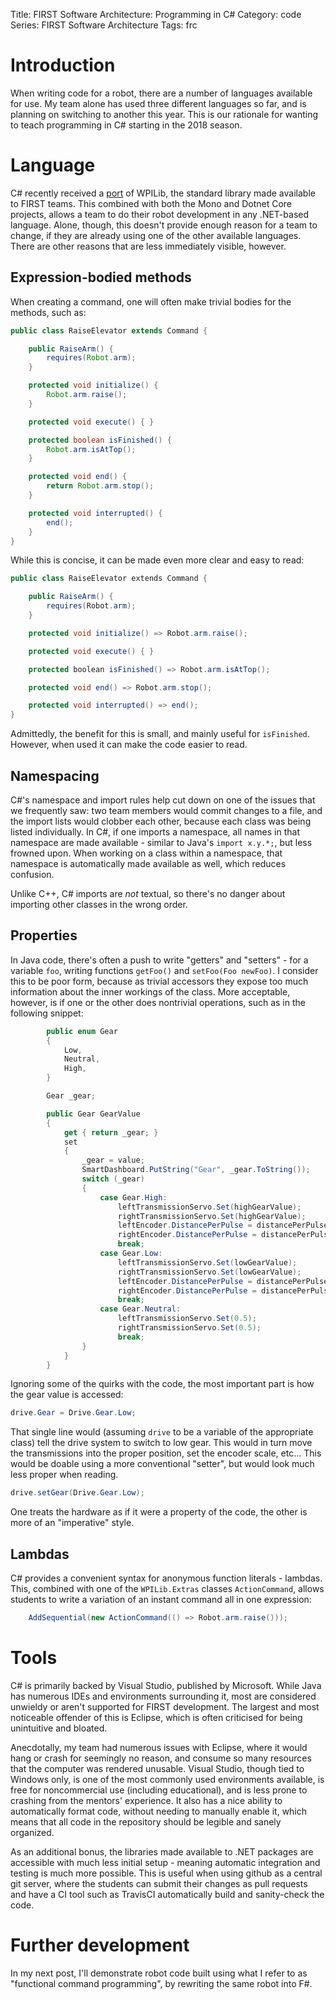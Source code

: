 Title: FIRST Software Architecture: Programming in C#
Category: code
Series: FIRST Software Architecture
Tags: frc

# Introduction

When writing code for a robot, there are a number of languages available for use.
My team alone has used three different languages so far, and is planning on switching to another this year.
This is our rationale for wanting to teach programming in C# starting in the 2018 season.

# Language

C# recently received a [port][] of WPILib, the standard library made available to FIRST teams.
This combined with both the Mono and Dotnet Core projects, allows a team to do their robot development in any .NET-based language.
Alone, though, this doesn't provide enough reason for a team to change, if they are already using one of the other available languages.
There are other reasons that are less immediately visible, however.

## Expression-bodied methods

When creating a command, one will often make trivial bodies for the methods, such as:

```java
public class RaiseElevator extends Command {

    public RaiseArm() {
        requires(Robot.arm);
    }

    protected void initialize() {
        Robot.arm.raise();
    }

    protected void execute() { }

    protected boolean isFinished() {
		Robot.arm.isAtTop();
    }

    protected void end() {
		return Robot.arm.stop();
	}

    protected void interrupted() {
		end();
	}
}
```

While this is concise, it can be made even more clear and easy to read:

```csharp
public class RaiseElevator extends Command {

    public RaiseArm() {
        requires(Robot.arm);
    }

    protected void initialize() => Robot.arm.raise();

    protected void execute() { }

    protected boolean isFinished() => Robot.arm.isAtTop();

    protected void end() => Robot.arm.stop();

    protected void interrupted() => end();
}
```

Admittedly, the benefit for this is small, and mainly useful for `isFinished`. However, when used it can make the code easier to read.

## Namespacing

C#'s namespace and import rules help cut down on one of the issues that we frequently saw: two team members would commit changes to a file, and the import lists would clobber each other, because each class was being listed individually.
In C#, if one imports a namespace, all names in that namespace are made available - similar to Java's `import x.y.*;`, but less frowned upon.
When working on a class within a namespace, that namespace is automatically made available as well, which reduces confusion.

Unlike C++, C# imports are *not* textual, so there's no danger about importing other classes in the wrong order.

## Properties

In Java code, there's often a push to write "getters" and "setters" - for a variable `foo`, writing functions `getFoo()` and `setFoo(Foo newFoo)`.
I consider this to be poor form, because as trivial accessors they expose too much information about the inner workings of the class.
More acceptable, however, is if one or the other does nontrivial operations, such as in the following snippet:

```csharp
		public enum Gear
        {
            Low,
            Neutral,
            High,
        }

        Gear _gear;

        public Gear GearValue
        {
            get { return _gear; }
            set
            {
                _gear = value;
                SmartDashboard.PutString("Gear", _gear.ToString());
                switch (_gear)
                {
                    case Gear.High:
                        leftTransmissionServo.Set(highGearValue);
                        rightTransmissionServo.Set(highGearValue);
                        leftEncoder.DistancePerPulse = distancePerPulse;
                        rightEncoder.DistancePerPulse = distancePerPulse;
                        break;
                    case Gear.Low:
                        leftTransmissionServo.Set(lowGearValue);
                        rightTransmissionServo.Set(lowGearValue);
                        leftEncoder.DistancePerPulse = distancePerPulse * 2.5;
                        rightEncoder.DistancePerPulse = distancePerPulse * 2.5;
                        break;
                    case Gear.Neutral:
                        leftTransmissionServo.Set(0.5);
                        rightTransmissionServo.Set(0.5);
                        break;
                }
            }
        }
```

Ignoring some of the quirks with the code, the most important part is how the gear value is accessed:

```csharp
drive.Gear = Drive.Gear.Low;
```

That single line would (assuming `drive` to be a variable of the appropriate class) tell the drive system to switch to low gear.
This would in turn move the transmissions into the proper position, set the encoder scale, etc...
This would be doable using a more conventional "setter", but would look much less proper when reading.

```java
drive.setGear(Drive.Gear.Low);
```

One treats the hardware as if it were a property of the code, the other is more of an "imperative" style.

## Lambdas

C# provides a convenient syntax for anonymous function literals - lambdas.
This, combined with one of the `WPILib.Extras` classes `ActionCommand`, allows students to write a variation of an instant command all in one expression:

```csharp
	AddSequential(new ActionCommand(() => Robot.arm.raise()));
```

# Tools

C# is primarily backed by Visual Studio, published by Microsoft.
While Java has numerous IDEs and environments surrounding it, most are considered unwieldy or aren't supported for FIRST development.
The largest and most noticeable offender of this is Eclipse, which is often criticised for being unintuitive and bloated.

Anecdotally, my team had numerous issues with Eclipse, where it would hang or crash for seemingly no reason, and consume so many resources that the computer was rendered unusable.
Visual Studio, though tied to Windows only, is one of the most commonly used environments available, is free for noncommercial use (including educational), and is less prone to crashing from the mentors' experience.
It also has a nice ability to automatically format code, without needing to manually enable it, which means that all code in the repository should be legible and sanely organized.

As an additional bonus, the libraries made available to .NET packages are accessible with much less initial setup - meaning automatic integration and testing is much more possible.
This is useful when using github as a central git server, where the students can submit their changes as pull requests and have a CI tool such as TravisCI automatically build and sanity-check the code.

# Further development

In my next post, I'll demonstrate robot code built using what I refer to as "functional command programming", by rewriting the same robot into F#.


[port]: https://github.com/robotdotnet/WPILib
